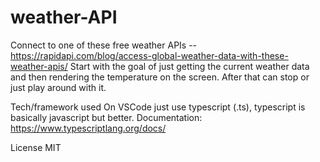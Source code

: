 # weather-API
Connect to one of these free weather APIs -- https://rapidapi.com/blog/access-global-weather-data-with-these-weather-apis/
Start with the goal of just getting the current weather data and then rendering the temperature on the screen. After that can stop or just play around with it.

Tech/framework used
On VSCode just use typescript (.ts), typescript is basically javascript but better. Documentation: https://www.typescriptlang.org/docs/

License
MIT
